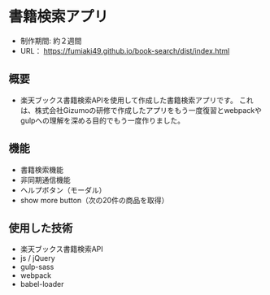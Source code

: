 # 書籍検索アプリ
- 制作期間: 約２週間
- URL： https://fumiaki49.github.io/book-search/dist/index.html

## 概要
- 楽天ブックス書籍検索APIを使用して作成した書籍検索アプリです。
これは、株式会社Gizumoの研修で作成したアプリをもう一度復習とwebpackやgulpへの理解を深める目的でもう一度作りました。

## 機能
- 書籍検索機能
- 非同期通信機能
- ヘルプボタン（モーダル）
- show more button（次の20件の商品を取得）

## 使用した技術
- 楽天ブックス書籍検索API
- js / jQuery
- gulp-sass
- webpack
- babel-loader
